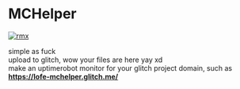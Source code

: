 # MCHelper
 
[![rmx](https://depressive.club/sm9l3c9ay.png)](https://glitch.com/edit/#!/remix/lofe-mchelper)

simple as fuck<br>
upload to glitch, wow your files are here yay xd<br>
make an uptimerobot monitor for your glitch project domain, such as **https://lofe-mchelper.glitch.me/**
